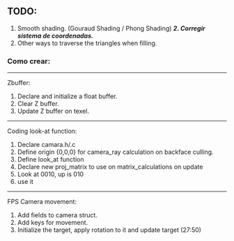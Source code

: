 ## TODO: 
1. Smooth shading. (Gouraud Shading / Phong Shading)
***2. Corregir sistema de coordenadas.***
3. Other ways to traverse the triangles when filling.

### Como crear:
------
Zbuffer: 
1. Declare and initialize  a float buffer.
2. Clear Z buffer.
3. Update Z buffer on texel.
------
Coding look-at function:
1. Declare camara.h/.c
2. Define origin {0,0,0} for camera_ray calculation on backface culling.
3. Define look_at function
4. Declare new proj_matrix to use on matrix_calculations on update
5. Look at 0010, up is 010
6. use it
------
FPS Camera movement:
1. Add fields to camera struct.
2. Add keys for movement.
3. Initialize the target, apply rotation to it and update target (27:50)
